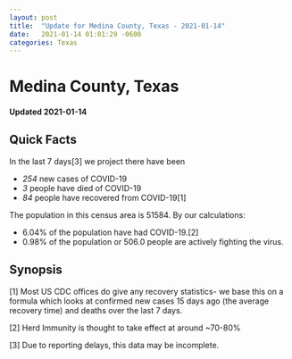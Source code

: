 ```yaml
---
layout: post
title:  "Update for Medina County, Texas - 2021-01-14"
date:   2021-01-14 01:01:29 -0600
categories: Texas
---
```


# Medina County, Texas
#### Updated 2021-01-14

## Quick Facts

In the last 7 days[3] we project there have been
- *254* new cases of COVID-19
- *3* people have died of COVID-19
- *84* people have recovered from COVID-19[1]

The population in this census area is 51584. By our calculations:
- 6.04% of the population have had COVID-19.[2]
- 0.98% of the population or 506.0 people are actively fighting the virus.

## Synopsis




[1] Most US CDC offices do give any recovery statistics- we base this on a formula which looks at confirmed new cases
15 days ago (the average recovery time) and deaths over the last 7 days.

[2] Herd Immunity is thought to take effect at around ~70-80%

[3] Due to reporting delays, this data may be incomplete.
 
    